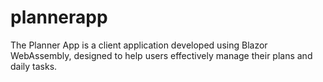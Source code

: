 # plannerapp
The Planner App is a client application developed using Blazor WebAssembly, designed to help users effectively manage their plans and daily tasks.
